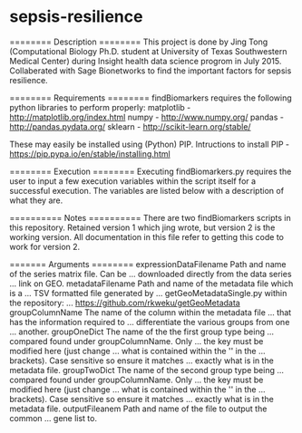 # sepsis-resilience
======== Description ========
This project is done by Jing Tong (Computational Biology Ph.D. student at
University of Texas Southwestern Medical Center) during Insight health data
science progrom in July 2015. Collaberated with Sage Bionetworks to find the
important factors for sepsis resilience.


======== Requirements ========
findBiomarkers requires the following python libraries to perform properly:
matplotlib - http://matplotlib.org/index.html
numpy - http://www.numpy.org/
pandas - http://pandas.pydata.org/
sklearn - http://scikit-learn.org/stable/

These may easily be installed using (Python) PIP. Intructions to install PIP -
https://pip.pypa.io/en/stable/installing.html

======== Execution ========
Executing findBiomarkers.py requires the user to input a few execution
variables within the script itself for a successful execution. The variables
are listed below with a description of what they are.

========== Notes ==========
There are two findBiomarkers scripts in this repository. Retained version 1
which jing wrote, but version 2 is the working version. All documentation
in this file refer to getting this code to work for version 2.

======= Arguments ========
expressionDataFilename		Path and name of the series matrix file. Can be
...				downloaded directly from the data series
...				link on GEO.
metadataFilename		Path and name of the metadata file which is a
...				TSV formatted file generated by 
...				getGeoMetadataSingle.py within the repository:
...				https://github.com/rkweku/getGeoMetadata
groupColumnName			The name of the column within the metadata file
...				that has the information required to
...				differentiate the various groups from one
...				another.
groupOneDict			The name of the the first group type being
...				compared found under groupColumnName. Only 
...				the key must be modified here (just change
...				what is contained within the '' in the
...				brackets). Case sensitive so ensure it matches
...				exactly what is in the metadata file.
groupTwoDict			The name of the second group type being
...				compared found under groupColumnName. Only
...				the key must be modified here (just change
...				what is contained within the '' in the
...				brackets). Case sensitive so ensure it matches
...				exactly what is in the metadata file.
outputFileanem			Path and name of the file to output the common
...				gene list to.


